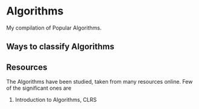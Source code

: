 # Algorithms
My compilation of Popular Algorithms.

## Ways to classify Algorithms

## Resources
The Algorithms have been studied, taken from many resources online. Few of the significant ones are
1. Introduction to Algorithms, CLRS  
